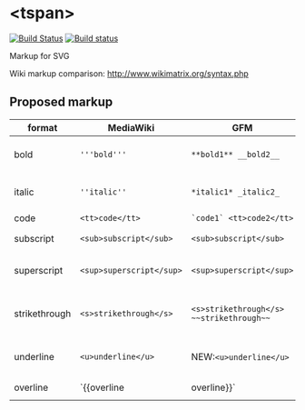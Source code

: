 # \<tspan\>

[![Build Status](https://travis-ci.org/drom/tspan.svg)](https://travis-ci.org/drom/tspan)
[![Build status](https://ci.appveyor.com/api/projects/status/c0fpqnqvkuwa92a8?svg=true)](https://ci.appveyor.com/project/drom/tspan)


Markup for SVG

Wiki markup comparison: http://www.wikimatrix.org/syntax.php

## Proposed markup

| format        | MediaWiki                | GFM      | GFM result | LaTeX | SVG style |
|---------------|--------------------------|----------|------------|-------|-----------|
| bold          | `'''bold'''`             | `**bold1** __bold2__` | **bold1** __bold2__ |  | {font-weight: bold}
| italic        | `''italic''`             | `*italic1* _italic2_` | *italic1* _italic2_ |  | {font-style: italic}
| code          | `<tt>code</tt>`          | ``` `code1` <tt>code2</tt> ``` | `code1` <tt>code2</tt> |
| subscript     | `<sub>subscript</sub>`   | `<sub>subscript</sub>` | X<sub>subscript</sub> |  | {baseline-shift: sub}
| superscript   | `<sup>superscript</sup>` | `<sup>superscript</sup>` | X<sup>superscript</sup> | | {baseline-shift: super}
| strikethrough | `<s>strikethrough</s>`   | `<s>strikethrough</s> ~~strikethrough~~` | <s>strikethrough</s> ~~strikethrough~~ | | {text-decoration: line-through}
| underline     | `<u>underline</u>`       | NEW:`<u>underline</u>` | underline | | {text-decoration: underline}
| overline      |  `{{overline|overline}}` | NEW:`<o>overline</o>` | <o>overline</o> | | {text-decoration: overline}
